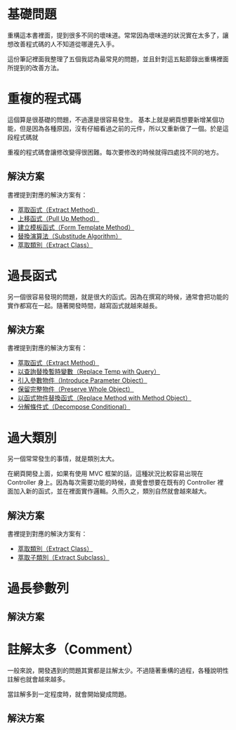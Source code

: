 # 基礎問題

重構這本書裡面，提到很多不同的壞味道。常常因為壞味道的狀況實在太多了，讓想改善程式碼的人不知道從哪邊先入手。

這份筆記裡面我整理了五個我認為最常見的問題，並且針對這五點節錄出重構裡面所提到的改善方法。

# 重複的程式碼
這個算是很基礎的問題，不過還是很容易發生。 基本上就是網頁想要新增某個功能，但是因為各種原因，沒有仔細看過之前的元件，所以又重新做了一個。於是這段程式碼就

重複的程式碼會讓修改變得很困難。每次要修改的時候就得四處找不同的地方。

## 解決方案

書裡提到對應的解決方案有：

- [萃取函式（Extract Method）](method/extract_method.md)
- [上移函式（Pull Up Method）](method/pull_up_method.md)
- [建立模板函式（Form Template Method）](method/form_template_method.md)
- [替換演算法（Substitude Algorithm）](method/substitude_algorithm.md)
- [萃取類別（Extract Class）](method/extract_class.md)

# 過長函式
另一個很容易發現的問題，就是很大的函式。因為在撰寫的時候，通常會把功能的實作都寫在一起。隨著開發時間，越寫函式就越來越長。

## 解決方案

書裡提到對應的解決方案有：

- [萃取函式（Extract Method）](method/extract_method.md)
- [以查詢替換暫時變數（Replace Temp with Query）](method/replace_temp_with_query.md)
- [引入參數物件（Introduce Parameter Object）](method/introduce_parameter_object.md)
- [保留完整物件（Preserve Whole Object）](method/preserve_whole_object.md)
- [以函式物件替換函式（Replace Method with Method Object）](method/replace_method_with_method_object.md)
- [分解條件式（Decompose Conditional）](method/decompose_conditional.md)

# 過大類別
另一個常常發生的事情，就是類別太大。

在網頁開發上面，如果有使用 MVC 框架的話，這種狀況比較容易出現在 Controller 身上。因為每次需要功能的時候，直覺會想要在既有的 Controller 裡面加入新的函式，並在裡面實作邏輯。久而久之，類別自然就會越來越大。

## 解決方案

書裡提到對應的解決方案有：

- [萃取類別（Extract Class）](method/extract_class.md)
- [萃取子類別（Extract Subclass）](method/extract_subclass.md)

# 過長參數列

## 解決方案

# 註解太多（Comment）
一般來說，開發遇到的問題其實都是註解太少。不過隨著重構的過程，各種說明性註解也就會越來越多。

當註解多到一定程度時，就會開始變成問題。

## 解決方案
